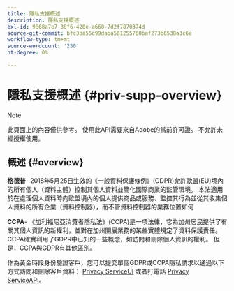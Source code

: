 ```yaml
---
title: 隱私支援概述
description: 隱私支援概述
exl-id: 9868a7e7-30f6-420e-a660-7d2f7870374d
source-git-commit: bfc3ba55c99daba561255760baf273b6538a3c6e
workflow-type: tm+mt
source-wordcount: '250'
ht-degree: 0%

---
```


# 隱私支援概述 {#priv-supp-overview}

>[!NOTE]
>
>此頁面上的內容僅供參考。 使用此API需要來自Adobe的當前許可證。 不允許未經授權使用。

## 概述 {#overview}

**格德普**- 2018年5月25日生效的《一般資料保護條例》(GDPR)允許歐盟(EU)境內的所有個人（資料主體）控制其個人資料並簡化國際商業的監管環境。 本法適用於在處理個人資料時向歐盟境內的個人提供商品或服務、監控其行為並從其收集個人資料的所有企業（資料控制器），而不管資料控制器的業務位置如何

**CCPA**- 《加利福尼亞消費者隱私法》(CCPA)是一項法律，它為加州居民提供了有關其個人資訊的新權利，並對在加州開展業務的某些實體規定了資料保護責任。 CCPA確實利用了GDPR中已知的一些概念，如訪問和刪除個人資訊的權利。 但是，CCPA與GDPR有其他區別。

作為黃金時段身份驗證客戶，您可以提交單個GDPR或CCPA隱私請求以通過以下方式訪問和刪除客戶資料： [Privacy ServiceUI](https://www.adobe.io/apis/experiencecloud/gdpr/docs/alldocs.html#!api-specification/markdown/narrative/tutorials/privacy_service_tutorial/privacy_service_ui_tutorial.md) 或者打電話 [Privacy ServiceAPI](https://www.adobe.io/apis/experiencecloud/gdpr/docs/alldocs.html#!api-specification/markdown/narrative/tutorials/privacy_service_tutorial/privacy_service_api_tutorial.md)。

<!--

>[!MORELIKETHIS]
>
>* [Privacy Services Overview](https://www.adobe.io/apis/experiencecloud/gdpr/docs/alldocs.html#!api-specification/markdown/narrative/technical_overview/privacy_service_overview/privacy_service_overview.md)
>* [Privacy Service API documentation](https://www.adobe.io/apis/experiencecloud/gdpr.html)
-->
